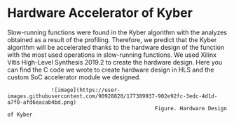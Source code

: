 # Hardware Accelerator of Kyber

Slow-running functions were found in the Kyber algorithm with the analyzes obtained as a result of the profiling. Therefore, we predict that the Kyber algorithm will be 
accelerated thanks to the hardware design of the function with the most used operations in slow-running functions. We used Xilinx Vitis High-Level Synthesis 2019.2 to 
create the hardware design. Here you can find the C code we wrote to create hardware design in HLS and the custom SoC accelerator module we designed.

                  ![image](https://user-images.githubusercontent.com/90928820/177389937-902e92fc-3edc-4d1d-a7f0-afd6eacab4bd.png)
                                                   Figure. Hardware Design of Kyber
